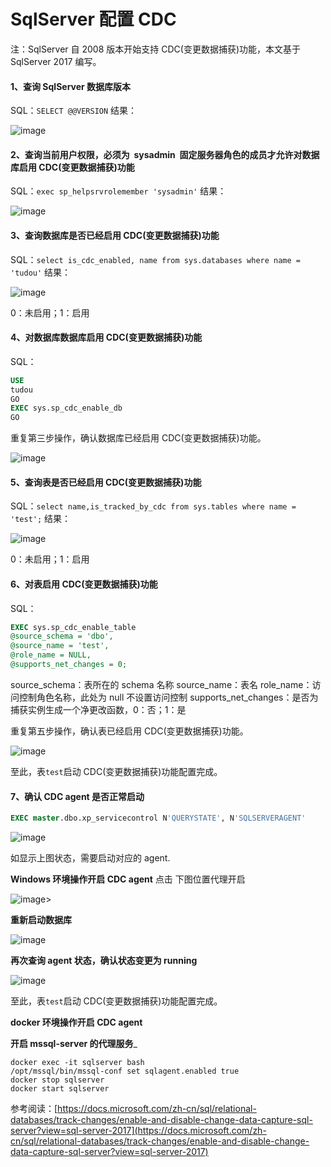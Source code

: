 # SqlServer 配置 CDC

注：SqlServer 自 2008 版本开始支持 CDC(变更数据捕获)功能，本文基于 SqlServer 2017 编写。

#### 1、查询 SqlServer 数据库版本

SQL：`SELECT @@VERSION`
结果：

![image](/doc/SqlserverCDC/Sqlserver1.png)

#### 2、查询当前用户权限，必须为  sysadmin  固定服务器角色的成员才允许对数据库启用 CDC(变更数据捕获)功能

SQL：`exec sp_helpsrvrolemember 'sysadmin'`
结果：

![image](/doc/SqlserverCDC/Sqlserver2.png)

#### 3、查询数据库是否已经启用 CDC(变更数据捕获)功能

SQL：`select is_cdc_enabled, name from sys.databases where name = 'tudou'`
结果：

![image](/doc/SqlserverCDC/Sqlserver3.png)

0：未启用；1：启用

#### 4、对数据库数据库启用 CDC(变更数据捕获)功能

SQL：

```sql
USE
tudou
GO
EXEC sys.sp_cdc_enable_db
GO
```

重复第三步操作，确认数据库已经启用 CDC(变更数据捕获)功能。

![image](/doc/SqlserverCDC/Sqlserver4.png)

#### 5、查询表是否已经启用 CDC(变更数据捕获)功能

SQL：`select name,is_tracked_by_cdc from sys.tables where name = 'test';`
结果：

![image](/doc/SqlserverCDC/Sqlserver5.png)

0：未启用；1：启用

#### 6、对表启用 CDC(变更数据捕获)功能     

SQL：

```sql
EXEC sys.sp_cdc_enable_table
@source_schema = 'dbo',
@source_name = 'test',
@role_name = NULL,
@supports_net_changes = 0;
```

source_schema：表所在的 schema 名称 source_name：表名 role_name：访问控制角色名称，此处为 null 不设置访问控制
supports_net_changes：是否为捕获实例生成一个净更改函数，0：否；1：是

重复第五步操作，确认表已经启用 CDC(变更数据捕获)功能。

![image](/doc/SqlserverCDC/Sqlserver6.png)

至此，表`test`启动 CDC(变更数据捕获)功能配置完成。

#### 7、确认 CDC agent 是否正常启动

```sql
EXEC master.dbo.xp_servicecontrol N'QUERYSTATE', N'SQLSERVERAGENT'
```

![image](/doc/SqlserverCDC/Sqlserver16.png)

如显示上图状态，需要启动对应的 agent.

**Windows 环境操作开启 CDC agent**
点击 下图位置代理开启

![image](/doc/SqlserverCDC/Sqlserver17.png)>

**重新启动数据库**

![image](/doc/SqlserverCDC/Sqlserver18.png)

**再次查询 agent 状态，确认状态变更为 running**

![image](/doc/SqlserverCDC/Sqlserver19.png)

至此，表`test`启动 CDC(变更数据捕获)功能配置完成。

**docker 环境操作开启 CDC agent**

**开启 mssql-server 的代理服务**\_

```shell
docker exec -it sqlserver bash
/opt/mssql/bin/mssql-conf set sqlagent.enabled true
docker stop sqlserver
docker start sqlserver
```

参考阅读：[https://docs.microsoft.com/zh-cn/sql/relational-databases/track-changes/enable-and-disable-change-data-capture-sql-server?view=sql-server-2017](https://docs.microsoft.com/zh-cn/sql/relational-databases/track-changes/enable-and-disable-change-data-capture-sql-server?view=sql-server-2017)
